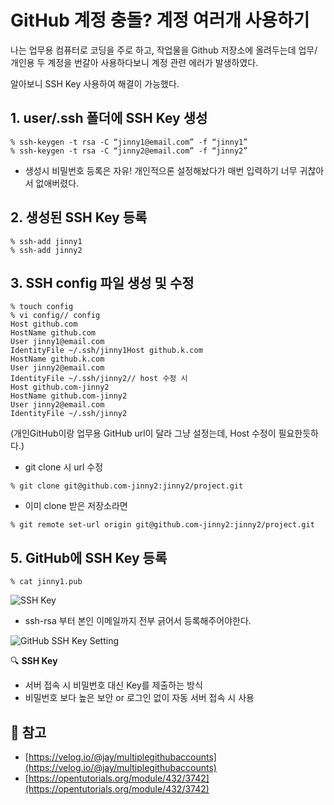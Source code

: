 # GitHub 계정 충돌? 계정 여러개 사용하기

나는 업무용 컴퓨터로 코딩을 주로 하고, 작업물을 Github 저장소에 올려두는데 업무/개인용 두 계정을 번갈아 사용하다보니 계정 관련 에러가 발생하였다.

알아보니 SSH Key 사용하여 해결이 가능했다.

## **1. user/.ssh 폴더에 SSH Key 생성** <a id="86fc"></a>

```text
% ssh-keygen -t rsa -C “jinny1@email.com” -f “jinny1”
% ssh-keygen -t rsa -C “jinny2@email.com” -f “jinny2”
```

* 생성시 비밀번호 등록은 자유! 개인적으론 설정해놨다가 매번 입력하기 너무 귀찮아서 없애버렸다.

## **2. 생성된 SSH Key 등록** <a id="1c4e"></a>

```text
% ssh-add jinny1
% ssh-add jinny2
```

## **3. SSH config 파일 생성 및 수정** <a id="ab23"></a>

```text
% touch config
% vi config// config
Host github.com
HostName github.com
User jinny1@email.com
IdentityFile ~/.ssh/jinny1Host github.k.com
HostName github.k.com
User jinny2@email.com
IdentityFile ~/.ssh/jinny2// host 수정 시
Host github.com-jinny2
HostName github.com-jinny2
User jinny2@email.com
IdentityFile ~/.ssh/jinny2
```

\(개인GitHub이랑 업무용 GitHub url이 달라 그냥 설정는데, Host 수정이 필요한듯하다.\)

* git clone 시 url 수정

```text
% git clone git@github.com-jinny2:jinny2/project.git
```

* 이미 clone 받은 저장소라면

```text
% git remote set-url origin git@github.com-jinny2:jinny2/project.git
```

## **5. GitHub에 SSH Key 등록** <a id="e0fb"></a>

```text
% cat jinny1.pub
```

![SSH Key](https://miro.medium.com/max/1968/1*VWQH5_5wZU6zKdXsSbhU8g.png)

* ssh-rsa 부터 본인 이메일까지 전부 긁어서 등록해주어야한다.

![GitHub SSH Key Setting](https://miro.medium.com/max/3640/1*hHtVJwh2cl-DNNrh-dBT7A.png)

🔍 **SSH Key**

* 서버 접속 시 비밀번호 대신 Key를 제출하는 방식
* 비밀번호 보다 높은 보안 or 로그인 없이 자동 서버 접속 시 사용

## 📰 참고 <a id="5b8a"></a>

* [https://velog.io/@jay/multiplegithubaccounts](https://velog.io/@jay/multiplegithubaccounts)
* [https://opentutorials.org/module/432/3742](https://opentutorials.org/module/432/3742)

